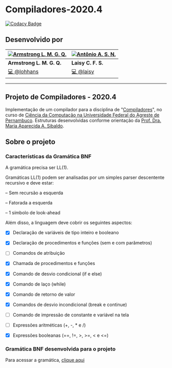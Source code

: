 # Compiladores-2020.4

[![Codacy Badge](https://app.codacy.com/project/badge/Grade/b2473ced6948471386eb0d3564a336f2)](https://www.codacy.com/gh/lohhans/Compiladores-2020.4/dashboard?utm_source=github.com&amp;utm_medium=referral&amp;utm_content=lohhans/Compiladores-2020.4&amp;utm_campaign=Badge_Grade)

## Desenvolvido por

[![Armstrong L. M. G. Q.](https://avatars0.githubusercontent.com/u/30741312?s=64&v=4)](https://github.com/lohhans) |  [![Antônio A. S. N.](https://avatars1.githubusercontent.com/u/44072239?s=64&v=4)](https://github.com/laisy) |  
|-------------------|-------------------
| **Armstrong L. M. G. Q.** | **Laisy C. F. S.** |  |
| <a href="https://github.com/lohhans/Compiladores-2020.4/commits?author=lohhans" title="Commits de @lohhans">💻 @lohhans</a> | <a href="https://github.com/lohhans/Compiladores-2020.4/commits?author=laisy" title="Commits de @laisy">💻 @laisy</a> |

---

## Projeto de Compiladores - 2020.4

Implementação de um compilador para a disciplina de "[Compiladores][compiladores]", no curso de [Ciência da Computação na Universidade Federal do Agreste de Pernambuco][ufape]. Estruturas desenvolvidas conforme orientação da [Prof. Dra. Maria Aparecida A. Sibaldo][professora].

## Sobre o projeto

### Características da Gramática BNF

A gramática precisa ser LL(1).

Gramáticas LL(1) podem ser analisadas por um simples parser descentente recursivo e deve estar:

– Sem recursão a esquerda

– Fatorada a esquerda

– 1 símbolo de look-ahead

Além disso, a linguagem deve cobrir os seguintes aspectos:

- [x] Declaração de variáveis de tipo inteiro e booleano

- [x] Declaração de procedimentos e funções (sem e com parâmetros)

- [ ] Comandos de atribuição

- [x] Chamada de procedimentos e funções

- [x] Comando de desvio condicional (if e else)

- [x] Comando de laço (while)

- [x] Comando de retorno de valor

- [x] Comandos de desvio incondicional (break e continue)

- [ ] Comando de impressão de constante e variável na tela

- [ ] Expressões aritméticas (+, -, * e /)

- [x] Expressões booleanas (==, !=, >, >=, < e <=)

### Gramática BNF desenvolvida para o projeto

Para acessar a gramática, [clique aqui][gramatica]

<!-- Links -->
[compiladores]: https://sites.google.com/site/maasibaldo/home/compiladores-uag-ufrpe
[ufape]: http://www.ufape.edu.br/br/node/409
[professora]: https://sites.google.com/site/maasibaldo/home
[gramatica]: https://github.com/lohhans/Compiladores-2020.4/blob/main/Gram%C3%A1tica.bnf
